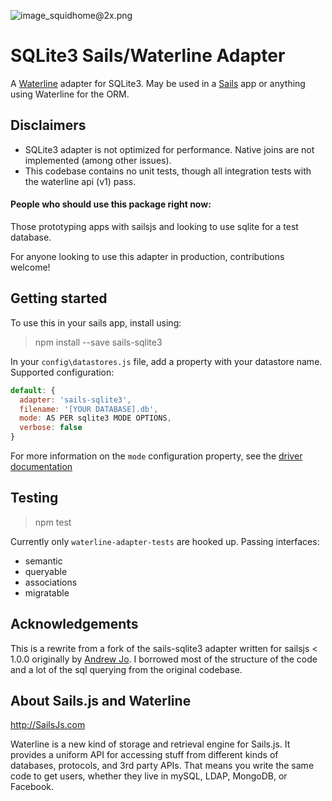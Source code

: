 ![image_squidhome@2x.png](http://i.imgur.com/RIvu9.png)

# SQLite3 Sails/Waterline Adapter

A [Waterline](https://github.com/balderdashy/waterline) adapter for SQLite3. May be used in a [Sails](https://github.com/balderdashy/sails) app or anything using Waterline for the ORM.


## Disclaimers
- SQLite3 adapter is not optimized for performance. Native joins are not implemented (among other issues).
- This codebase contains no unit tests, though all integration tests with the waterline api (v1) pass.

#### People who should use this package right now:
Those prototyping apps with sailsjs and looking to use sqlite for a test database.

For anyone looking to use this adapter in production, contributions welcome!

## Getting started
To use this in your sails app, install using:

> npm install --save sails-sqlite3

In your `config\datastores.js` file, add a property with your datastore name. Supported configuration:

```js
default: {
  adapter: 'sails-sqlite3',
  filename: '[YOUR DATABASE].db',
  mode: AS PER sqlite3 MODE OPTIONS,
  verbose: false
}
```

For more information on the `mode` configuration property, see the [driver documentation](https://github.com/mapbox/node-sqlite3/wiki/API#new-sqlite3databasefilename-mode-callback)

## Testing

> npm test

Currently only `waterline-adapter-tests` are hooked up. Passing interfaces:

- semantic
- queryable
- associations
- migratable

## Acknowledgements
This is a rewrite from a fork of the sails-sqlite3 adapter written for sailsjs < 1.0.0 originally by [Andrew Jo](https://github.com/AndrewJo). I borrowed most of the structure of the code and a lot of the sql querying from the original codebase.

## About Sails.js and Waterline
http://SailsJs.com

Waterline is a new kind of storage and retrieval engine for Sails.js.  It provides a uniform API for accessing stuff from different kinds of databases, protocols, and 3rd party APIs.  That means you write the same code to get users, whether they live in mySQL, LDAP, MongoDB, or Facebook.
